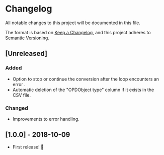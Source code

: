 # Changelog

All notable changes to this project will be documented in this file.

The format is based on [Keep a Changelog](https://keepachangelog.com/en/1.0.0/),
and this project adheres to [Semantic Versioning](https://semver.org/spec/v2.0.0.html).

## [Unreleased]

### Added
- Option to stop or continue the conversion after the loop encounters an error .
- Automatic deletion of the "OPDObject type" column if it exists in the CSV file.

### Changed
- Improvements to error handling.

## [1.0.0] - 2018-10-09

- First release! :tada:
